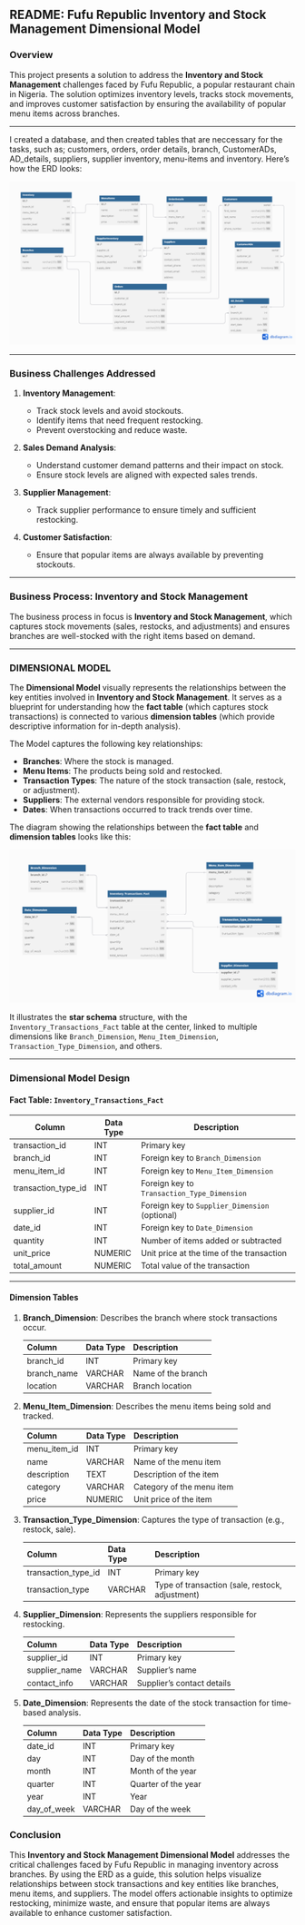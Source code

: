 ## README: Fufu Republic Inventory and Stock Management Dimensional Model

### Overview
This project presents a solution to address the **Inventory and Stock Management** challenges faced by Fufu Republic, a popular restaurant chain in Nigeria. The solution optimizes inventory levels, tracks stock movements, and improves customer satisfaction by ensuring the availability of popular menu items across branches.

---
I created a database, and then created tables that are neccessary for the tasks, such as; customers, orders, order details, branch, CustomerADs, AD_details, suppliers, supplier inventory, menu-items and inventory.
Here’s how the ERD looks:

![ERD Diagram](./ERD_Fufu_Republic.png)

---

### Business Challenges Addressed

1. **Inventory Management**: 
   - Track stock levels and avoid stockouts.
   - Identify items that need frequent restocking.
   - Prevent overstocking and reduce waste.

2. **Sales Demand Analysis**:
   - Understand customer demand patterns and their impact on stock.
   - Ensure stock levels are aligned with expected sales trends.

3. **Supplier Management**:
   - Track supplier performance to ensure timely and sufficient restocking.

4. **Customer Satisfaction**:
   - Ensure that popular items are always available by preventing stockouts.


---

### Business Process: **Inventory and Stock Management**

The business process in focus is **Inventory and Stock Management**, which captures stock movements (sales, restocks, and adjustments) and ensures branches are well-stocked with the right items based on demand.

---

### DIMENSIONAL MODEL

The **Dimensional Model** visually represents the relationships between the key entities involved in **Inventory and Stock Management**. It serves as a blueprint for understanding how the **fact table** (which captures stock transactions) is connected to various **dimension tables** (which provide descriptive information for in-depth analysis).

The Model captures the following key relationships:
- **Branches**: Where the stock is managed.
- **Menu Items**: The products being sold and restocked.
- **Transaction Types**: The nature of the stock transaction (sale, restock, or adjustment).
- **Suppliers**: The external vendors responsible for providing stock.
- **Dates**: When transactions occurred to track trends over time.

The diagram showing the relationships between the **fact table** and **dimension tables** looks like this:

![Dimension Model Diagram](./dbdiagram_DimModel.png)

It illustrates the **star schema** structure, with the `Inventory_Transactions_Fact` table at the center, linked to multiple dimensions like `Branch_Dimension`, `Menu_Item_Dimension`, `Transaction_Type_Dimension`, and others.

---

### Dimensional Model Design

#### Fact Table: `Inventory_Transactions_Fact`

| Column             | Data Type   | Description                                       |
|--------------------|-------------|---------------------------------------------------|
| transaction_id      | INT         | Primary key                                       |
| branch_id           | INT         | Foreign key to `Branch_Dimension`                 |
| menu_item_id        | INT         | Foreign key to `Menu_Item_Dimension`              |
| transaction_type_id | INT         | Foreign key to `Transaction_Type_Dimension`       |
| supplier_id         | INT         | Foreign key to `Supplier_Dimension` (optional)    |
| date_id             | INT         | Foreign key to `Date_Dimension`                   |
| quantity            | INT         | Number of items added or subtracted               |
| unit_price          | NUMERIC     | Unit price at the time of the transaction         |
| total_amount        | NUMERIC     | Total value of the transaction                    |

---

#### Dimension Tables

1. **Branch_Dimension**:
   Describes the branch where stock transactions occur.

   | Column      | Data Type | Description                  |
   |-------------|-----------|------------------------------|
   | branch_id   | INT       | Primary key                  |
   | branch_name | VARCHAR   | Name of the branch            |
   | location    | VARCHAR   | Branch location               |

2. **Menu_Item_Dimension**:
   Describes the menu items being sold and tracked.

   | Column        | Data Type | Description                 |
   |---------------|-----------|-----------------------------|
   | menu_item_id  | INT       | Primary key                 |
   | name          | VARCHAR   | Name of the menu item        |
   | description   | TEXT      | Description of the item      |
   | category      | VARCHAR   | Category of the menu item    |
   | price         | NUMERIC   | Unit price of the item       |

3. **Transaction_Type_Dimension**:
   Captures the type of transaction (e.g., restock, sale).

   | Column             | Data Type | Description                       |
   |--------------------|-----------|-----------------------------------|
   | transaction_type_id | INT       | Primary key                       |
   | transaction_type    | VARCHAR   | Type of transaction (sale, restock, adjustment) |

4. **Supplier_Dimension**:
   Represents the suppliers responsible for restocking.

   | Column        | Data Type | Description                 |
   |---------------|-----------|-----------------------------|
   | supplier_id   | INT       | Primary key                 |
   | supplier_name | VARCHAR   | Supplier’s name             |
   | contact_info  | VARCHAR   | Supplier’s contact details  |

5. **Date_Dimension**:
   Represents the date of the stock transaction for time-based analysis.

   | Column      | Data Type | Description                 |
   |-------------|-----------|-----------------------------|
   | date_id     | INT       | Primary key                 |
   | day         | INT       | Day of the month            |
   | month       | INT       | Month of the year           |
   | quarter     | INT       | Quarter of the year         |
   | year        | INT       | Year                        |
   | day_of_week | VARCHAR   | Day of the week             |

### Conclusion

This **Inventory and Stock Management Dimensional Model** addresses the critical challenges faced by Fufu Republic in managing inventory across branches. By using the ERD as a guide, this solution helps visualize relationships between stock transactions and key entities like branches, menu items, and suppliers. The model offers actionable insights to optimize restocking, minimize waste, and ensure that popular items are always available to enhance customer satisfaction.
